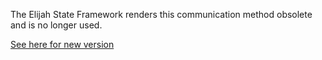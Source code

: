 The Elijah State Framework renders this communication method obsolete and is no longer used.

[See here for new version](https://github.com/ArkinSolomon/project-elijah/tree/master/state-framework-com)
